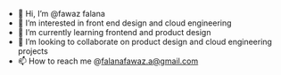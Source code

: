- 👋 Hi, I’m @fawaz falana
- 👀 I’m interested in front end design and cloud engineering
- 🌱 I’m currently learning frontend and product design
- 💞️ I’m looking to collaborate on product design and cloud engineering projects
- 📫 How to reach me @falanafawaz.a@gmail.com

<!---
Playboilasko/Playboilasko is a ✨ special ✨ repository because its `README.md` (this file) appears on your GitHub profile.
You can click the Preview link to take a look at your changes. 
--->

